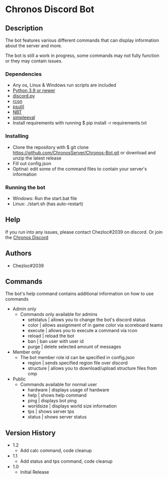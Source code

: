 # Chronos Discord Bot

## Description

The bot features various different commands that can display information about the server and more. 

The bot is still a work in progress, some commands may not fully function or they may contain issues.

### Dependencies

* Any os, Linux & Windows run scripts are included
* [Python 3.9 or newer](https://www.python.org/downloads/)
* [discord.py](https://pypi.org/project/discord.py/)
* [rcon](https://pypi.org/project/rcon/)
* [psutil](https://pypi.org/project/psutil/)
* [NBT](https://pypi.org/project/NBT/)
* [simpleeval](https://pypi.org/project/simpleeval/)
* Install requirements with running $ pip install -r requirements.txt

### Installing
* Clone the repository with $ git clone https://github.com/ChronosServer/Chronos-Bot.git or download and unzip the latest release
* Fill out config.json
* Optinal: edit some of the command files to contain your server's information

### Running the bot

* Windows: Run the start.bat file
* Linux: ./start.sh (has auto-restart)

## Help

If you run into any issues, please contact Chezloc#2039 on discord. Or join the [Chronos Discord](https://discord.gg/VvPucVAjUS)

## Authors

- Chezloc#2039 

## Commands

The bot's help command contains additional information on how to use commands 

* Admin only
    * Commands only available for admins
        - setstatus | allows you to change the bot's discord status
        - color | allows assignment of in game color via scoreboard teams
        - execute | allows you to execute a command via rcon
        - reload | reload the bot
        - ban | ban user with user id
        - purge | delete selected amount of messages
* Member only
    * The bot member role id can be specified in config.json
        - region | sends specified region file over discord
        - structure | allows you to download/upload structure files from cmp
* Public
    * Commands available for normal user
        - hardware | displays usage of hardware
        - help | shows help command
        - ping | displays bot ping
        - worldsize | displays world size information  
        - tps | shows server tps
        - status | shows server status

## Version History
* 1.2
    * Add calc command, code cleanup 
* 1.1
    * Add status and tps command, code cleanup
* 1.0
    * Initial Release
